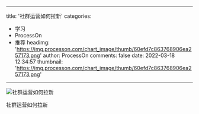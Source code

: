
---
title: '社群运营如何拉新'
categories: 
 - 学习
 - ProcessOn
 - 推荐
headimg: 'https://img.processon.com/chart_image/thumb/60efd7c863768906ea257173.png'
author: ProcessOn
comments: false
date: 2022-03-18 12:34:57
thumbnail: 'https://img.processon.com/chart_image/thumb/60efd7c863768906ea257173.png'
---

<div>   
<img class="thumb" alt="社群运营如何拉新" src="https://img.processon.com/chart_image/thumb/60efd7c863768906ea257173.png" referrerpolicy="no-referrer">
<p>社群运营如何拉新</p>  
</div>
            